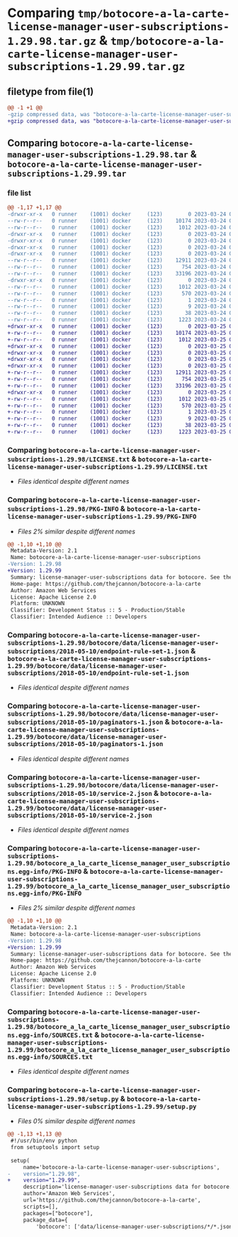 # Comparing `tmp/botocore-a-la-carte-license-manager-user-subscriptions-1.29.98.tar.gz` & `tmp/botocore-a-la-carte-license-manager-user-subscriptions-1.29.99.tar.gz`

## filetype from file(1)

```diff
@@ -1 +1 @@
-gzip compressed data, was "botocore-a-la-carte-license-manager-user-subscriptions-1.29.98.tar", last modified: Fri Mar 24 01:24:29 2023, max compression
+gzip compressed data, was "botocore-a-la-carte-license-manager-user-subscriptions-1.29.99.tar", last modified: Sat Mar 25 01:22:54 2023, max compression
```

## Comparing `botocore-a-la-carte-license-manager-user-subscriptions-1.29.98.tar` & `botocore-a-la-carte-license-manager-user-subscriptions-1.29.99.tar`

### file list

```diff
@@ -1,17 +1,17 @@
-drwxr-xr-x   0 runner    (1001) docker     (123)        0 2023-03-24 01:24:29.618042 botocore-a-la-carte-license-manager-user-subscriptions-1.29.98/
--rw-r--r--   0 runner    (1001) docker     (123)    10174 2023-03-24 01:24:29.000000 botocore-a-la-carte-license-manager-user-subscriptions-1.29.98/LICENSE.txt
--rw-r--r--   0 runner    (1001) docker     (123)     1012 2023-03-24 01:24:29.618042 botocore-a-la-carte-license-manager-user-subscriptions-1.29.98/PKG-INFO
-drwxr-xr-x   0 runner    (1001) docker     (123)        0 2023-03-24 01:24:29.618042 botocore-a-la-carte-license-manager-user-subscriptions-1.29.98/botocore/
-drwxr-xr-x   0 runner    (1001) docker     (123)        0 2023-03-24 01:24:29.618042 botocore-a-la-carte-license-manager-user-subscriptions-1.29.98/botocore/data/
-drwxr-xr-x   0 runner    (1001) docker     (123)        0 2023-03-24 01:24:29.618042 botocore-a-la-carte-license-manager-user-subscriptions-1.29.98/botocore/data/license-manager-user-subscriptions/
-drwxr-xr-x   0 runner    (1001) docker     (123)        0 2023-03-24 01:24:29.618042 botocore-a-la-carte-license-manager-user-subscriptions-1.29.98/botocore/data/license-manager-user-subscriptions/2018-05-10/
--rw-r--r--   0 runner    (1001) docker     (123)    12911 2023-03-24 01:23:57.000000 botocore-a-la-carte-license-manager-user-subscriptions-1.29.98/botocore/data/license-manager-user-subscriptions/2018-05-10/endpoint-rule-set-1.json
--rw-r--r--   0 runner    (1001) docker     (123)      754 2023-03-24 01:23:57.000000 botocore-a-la-carte-license-manager-user-subscriptions-1.29.98/botocore/data/license-manager-user-subscriptions/2018-05-10/paginators-1.json
--rw-r--r--   0 runner    (1001) docker     (123)    33196 2023-03-24 01:23:57.000000 botocore-a-la-carte-license-manager-user-subscriptions-1.29.98/botocore/data/license-manager-user-subscriptions/2018-05-10/service-2.json
-drwxr-xr-x   0 runner    (1001) docker     (123)        0 2023-03-24 01:24:29.618042 botocore-a-la-carte-license-manager-user-subscriptions-1.29.98/botocore_a_la_carte_license_manager_user_subscriptions.egg-info/
--rw-r--r--   0 runner    (1001) docker     (123)     1012 2023-03-24 01:24:29.000000 botocore-a-la-carte-license-manager-user-subscriptions-1.29.98/botocore_a_la_carte_license_manager_user_subscriptions.egg-info/PKG-INFO
--rw-r--r--   0 runner    (1001) docker     (123)      570 2023-03-24 01:24:29.000000 botocore-a-la-carte-license-manager-user-subscriptions-1.29.98/botocore_a_la_carte_license_manager_user_subscriptions.egg-info/SOURCES.txt
--rw-r--r--   0 runner    (1001) docker     (123)        1 2023-03-24 01:24:29.000000 botocore-a-la-carte-license-manager-user-subscriptions-1.29.98/botocore_a_la_carte_license_manager_user_subscriptions.egg-info/dependency_links.txt
--rw-r--r--   0 runner    (1001) docker     (123)        9 2023-03-24 01:24:29.000000 botocore-a-la-carte-license-manager-user-subscriptions-1.29.98/botocore_a_la_carte_license_manager_user_subscriptions.egg-info/top_level.txt
--rw-r--r--   0 runner    (1001) docker     (123)       38 2023-03-24 01:24:29.618042 botocore-a-la-carte-license-manager-user-subscriptions-1.29.98/setup.cfg
--rw-r--r--   0 runner    (1001) docker     (123)     1223 2023-03-24 01:24:29.000000 botocore-a-la-carte-license-manager-user-subscriptions-1.29.98/setup.py
+drwxr-xr-x   0 runner    (1001) docker     (123)        0 2023-03-25 01:22:54.516270 botocore-a-la-carte-license-manager-user-subscriptions-1.29.99/
+-rw-r--r--   0 runner    (1001) docker     (123)    10174 2023-03-25 01:22:54.000000 botocore-a-la-carte-license-manager-user-subscriptions-1.29.99/LICENSE.txt
+-rw-r--r--   0 runner    (1001) docker     (123)     1012 2023-03-25 01:22:54.516270 botocore-a-la-carte-license-manager-user-subscriptions-1.29.99/PKG-INFO
+drwxr-xr-x   0 runner    (1001) docker     (123)        0 2023-03-25 01:22:54.512270 botocore-a-la-carte-license-manager-user-subscriptions-1.29.99/botocore/
+drwxr-xr-x   0 runner    (1001) docker     (123)        0 2023-03-25 01:22:54.512270 botocore-a-la-carte-license-manager-user-subscriptions-1.29.99/botocore/data/
+drwxr-xr-x   0 runner    (1001) docker     (123)        0 2023-03-25 01:22:54.512270 botocore-a-la-carte-license-manager-user-subscriptions-1.29.99/botocore/data/license-manager-user-subscriptions/
+drwxr-xr-x   0 runner    (1001) docker     (123)        0 2023-03-25 01:22:54.516270 botocore-a-la-carte-license-manager-user-subscriptions-1.29.99/botocore/data/license-manager-user-subscriptions/2018-05-10/
+-rw-r--r--   0 runner    (1001) docker     (123)    12911 2023-03-25 01:22:12.000000 botocore-a-la-carte-license-manager-user-subscriptions-1.29.99/botocore/data/license-manager-user-subscriptions/2018-05-10/endpoint-rule-set-1.json
+-rw-r--r--   0 runner    (1001) docker     (123)      754 2023-03-25 01:22:12.000000 botocore-a-la-carte-license-manager-user-subscriptions-1.29.99/botocore/data/license-manager-user-subscriptions/2018-05-10/paginators-1.json
+-rw-r--r--   0 runner    (1001) docker     (123)    33196 2023-03-25 01:22:12.000000 botocore-a-la-carte-license-manager-user-subscriptions-1.29.99/botocore/data/license-manager-user-subscriptions/2018-05-10/service-2.json
+drwxr-xr-x   0 runner    (1001) docker     (123)        0 2023-03-25 01:22:54.516270 botocore-a-la-carte-license-manager-user-subscriptions-1.29.99/botocore_a_la_carte_license_manager_user_subscriptions.egg-info/
+-rw-r--r--   0 runner    (1001) docker     (123)     1012 2023-03-25 01:22:54.000000 botocore-a-la-carte-license-manager-user-subscriptions-1.29.99/botocore_a_la_carte_license_manager_user_subscriptions.egg-info/PKG-INFO
+-rw-r--r--   0 runner    (1001) docker     (123)      570 2023-03-25 01:22:54.000000 botocore-a-la-carte-license-manager-user-subscriptions-1.29.99/botocore_a_la_carte_license_manager_user_subscriptions.egg-info/SOURCES.txt
+-rw-r--r--   0 runner    (1001) docker     (123)        1 2023-03-25 01:22:54.000000 botocore-a-la-carte-license-manager-user-subscriptions-1.29.99/botocore_a_la_carte_license_manager_user_subscriptions.egg-info/dependency_links.txt
+-rw-r--r--   0 runner    (1001) docker     (123)        9 2023-03-25 01:22:54.000000 botocore-a-la-carte-license-manager-user-subscriptions-1.29.99/botocore_a_la_carte_license_manager_user_subscriptions.egg-info/top_level.txt
+-rw-r--r--   0 runner    (1001) docker     (123)       38 2023-03-25 01:22:54.516270 botocore-a-la-carte-license-manager-user-subscriptions-1.29.99/setup.cfg
+-rw-r--r--   0 runner    (1001) docker     (123)     1223 2023-03-25 01:22:54.000000 botocore-a-la-carte-license-manager-user-subscriptions-1.29.99/setup.py
```

### Comparing `botocore-a-la-carte-license-manager-user-subscriptions-1.29.98/LICENSE.txt` & `botocore-a-la-carte-license-manager-user-subscriptions-1.29.99/LICENSE.txt`

 * *Files identical despite different names*

### Comparing `botocore-a-la-carte-license-manager-user-subscriptions-1.29.98/PKG-INFO` & `botocore-a-la-carte-license-manager-user-subscriptions-1.29.99/PKG-INFO`

 * *Files 2% similar despite different names*

```diff
@@ -1,10 +1,10 @@
 Metadata-Version: 2.1
 Name: botocore-a-la-carte-license-manager-user-subscriptions
-Version: 1.29.98
+Version: 1.29.99
 Summary: license-manager-user-subscriptions data for botocore. See the `botocore-a-la-carte` package for more info.
 Home-page: https://github.com/thejcannon/botocore-a-la-carte
 Author: Amazon Web Services
 License: Apache License 2.0
 Platform: UNKNOWN
 Classifier: Development Status :: 5 - Production/Stable
 Classifier: Intended Audience :: Developers
```

### Comparing `botocore-a-la-carte-license-manager-user-subscriptions-1.29.98/botocore/data/license-manager-user-subscriptions/2018-05-10/endpoint-rule-set-1.json` & `botocore-a-la-carte-license-manager-user-subscriptions-1.29.99/botocore/data/license-manager-user-subscriptions/2018-05-10/endpoint-rule-set-1.json`

 * *Files identical despite different names*

### Comparing `botocore-a-la-carte-license-manager-user-subscriptions-1.29.98/botocore/data/license-manager-user-subscriptions/2018-05-10/paginators-1.json` & `botocore-a-la-carte-license-manager-user-subscriptions-1.29.99/botocore/data/license-manager-user-subscriptions/2018-05-10/paginators-1.json`

 * *Files identical despite different names*

### Comparing `botocore-a-la-carte-license-manager-user-subscriptions-1.29.98/botocore/data/license-manager-user-subscriptions/2018-05-10/service-2.json` & `botocore-a-la-carte-license-manager-user-subscriptions-1.29.99/botocore/data/license-manager-user-subscriptions/2018-05-10/service-2.json`

 * *Files identical despite different names*

### Comparing `botocore-a-la-carte-license-manager-user-subscriptions-1.29.98/botocore_a_la_carte_license_manager_user_subscriptions.egg-info/PKG-INFO` & `botocore-a-la-carte-license-manager-user-subscriptions-1.29.99/botocore_a_la_carte_license_manager_user_subscriptions.egg-info/PKG-INFO`

 * *Files 2% similar despite different names*

```diff
@@ -1,10 +1,10 @@
 Metadata-Version: 2.1
 Name: botocore-a-la-carte-license-manager-user-subscriptions
-Version: 1.29.98
+Version: 1.29.99
 Summary: license-manager-user-subscriptions data for botocore. See the `botocore-a-la-carte` package for more info.
 Home-page: https://github.com/thejcannon/botocore-a-la-carte
 Author: Amazon Web Services
 License: Apache License 2.0
 Platform: UNKNOWN
 Classifier: Development Status :: 5 - Production/Stable
 Classifier: Intended Audience :: Developers
```

### Comparing `botocore-a-la-carte-license-manager-user-subscriptions-1.29.98/botocore_a_la_carte_license_manager_user_subscriptions.egg-info/SOURCES.txt` & `botocore-a-la-carte-license-manager-user-subscriptions-1.29.99/botocore_a_la_carte_license_manager_user_subscriptions.egg-info/SOURCES.txt`

 * *Files identical despite different names*

### Comparing `botocore-a-la-carte-license-manager-user-subscriptions-1.29.98/setup.py` & `botocore-a-la-carte-license-manager-user-subscriptions-1.29.99/setup.py`

 * *Files 0% similar despite different names*

```diff
@@ -1,13 +1,13 @@
 #!/usr/bin/env python
 from setuptools import setup
 
 setup(
     name='botocore-a-la-carte-license-manager-user-subscriptions',
-    version="1.29.98",
+    version="1.29.99",
     description='license-manager-user-subscriptions data for botocore. See the `botocore-a-la-carte` package for more info.',
     author='Amazon Web Services',
     url='https://github.com/thejcannon/botocore-a-la-carte',
     scripts=[],
     packages=["botocore"],
     package_data={
         'botocore': ['data/license-manager-user-subscriptions/*/*.json'],
```

